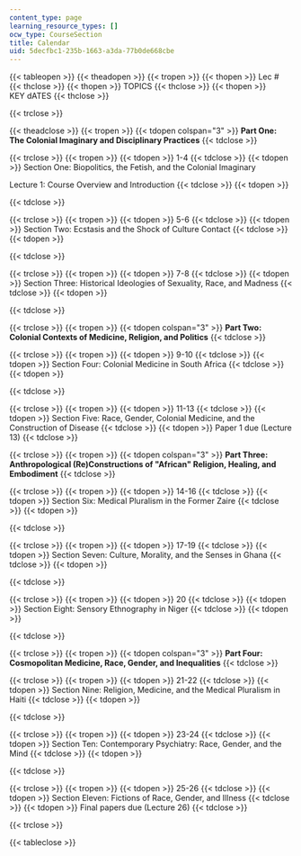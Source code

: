 ```yaml
---
content_type: page
learning_resource_types: []
ocw_type: CourseSection
title: Calendar
uid: 5decfbc1-235b-1663-a3da-77b0de668cbe
---
```


{{< tableopen >}}
{{< theadopen >}}
{{< tropen >}}
{{< thopen >}}
Lec #
{{< thclose >}}
{{< thopen >}}
TOPICS
{{< thclose >}}
{{< thopen >}}
KEY dATES
{{< thclose >}}

{{< trclose >}}

{{< theadclose >}}
{{< tropen >}}
{{< tdopen colspan="3" >}}
**Part One: The Colonial Imaginary and Disciplinary Practices**
{{< tdclose >}}

{{< trclose >}}
{{< tropen >}}
{{< tdopen >}}
1-4
{{< tdclose >}}
{{< tdopen >}}
Section One: Biopolitics, the Fetish, and the Colonial Imaginary  
  
Lecture 1: Course Overview and Introduction
{{< tdclose >}}
{{< tdopen >}}

{{< tdclose >}}

{{< trclose >}}
{{< tropen >}}
{{< tdopen >}}
5-6
{{< tdclose >}}
{{< tdopen >}}
Section Two: Ecstasis and the Shock of Culture Contact
{{< tdclose >}}
{{< tdopen >}}

{{< tdclose >}}

{{< trclose >}}
{{< tropen >}}
{{< tdopen >}}
7-8
{{< tdclose >}}
{{< tdopen >}}
Section Three: Historical Ideologies of Sexuality, Race, and Madness
{{< tdclose >}}
{{< tdopen >}}

{{< tdclose >}}

{{< trclose >}}
{{< tropen >}}
{{< tdopen colspan="3" >}}
**Part Two: Colonial Contexts of Medicine, Religion, and Politics**
{{< tdclose >}}

{{< trclose >}}
{{< tropen >}}
{{< tdopen >}}
9-10
{{< tdclose >}}
{{< tdopen >}}
Section Four: Colonial Medicine in South Africa
{{< tdclose >}}
{{< tdopen >}}

{{< tdclose >}}

{{< trclose >}}
{{< tropen >}}
{{< tdopen >}}
11-13
{{< tdclose >}}
{{< tdopen >}}
Section Five: Race, Gender, Colonial Medicine, and the Construction of Disease
{{< tdclose >}}
{{< tdopen >}}
Paper 1 due (Lecture 13)
{{< tdclose >}}

{{< trclose >}}
{{< tropen >}}
{{< tdopen colspan="3" >}}
**Part Three: Anthropological (Re)Constructions of "African" Religion, Healing, and Embodiment**
{{< tdclose >}}

{{< trclose >}}
{{< tropen >}}
{{< tdopen >}}
14-16
{{< tdclose >}}
{{< tdopen >}}
Section Six: Medical Pluralism in the Former Zaire
{{< tdclose >}}
{{< tdopen >}}

{{< tdclose >}}

{{< trclose >}}
{{< tropen >}}
{{< tdopen >}}
17-19
{{< tdclose >}}
{{< tdopen >}}
Section Seven: Culture, Morality, and the Senses in Ghana
{{< tdclose >}}
{{< tdopen >}}

{{< tdclose >}}

{{< trclose >}}
{{< tropen >}}
{{< tdopen >}}
20
{{< tdclose >}}
{{< tdopen >}}
Section Eight: Sensory Ethnography in Niger
{{< tdclose >}}
{{< tdopen >}}

{{< tdclose >}}

{{< trclose >}}
{{< tropen >}}
{{< tdopen colspan="3" >}}
**Part Four: Cosmopolitan Medicine, Race, Gender, and Inequalities**
{{< tdclose >}}

{{< trclose >}}
{{< tropen >}}
{{< tdopen >}}
21-22
{{< tdclose >}}
{{< tdopen >}}
Section Nine: Religion, Medicine, and the Medical Pluralism in Haiti
{{< tdclose >}}
{{< tdopen >}}

{{< tdclose >}}

{{< trclose >}}
{{< tropen >}}
{{< tdopen >}}
23-24
{{< tdclose >}}
{{< tdopen >}}
Section Ten: Contemporary Psychiatry: Race, Gender, and the Mind
{{< tdclose >}}
{{< tdopen >}}

{{< tdclose >}}

{{< trclose >}}
{{< tropen >}}
{{< tdopen >}}
25-26
{{< tdclose >}}
{{< tdopen >}}
Section Eleven: Fictions of Race, Gender, and Illness
{{< tdclose >}}
{{< tdopen >}}
Final papers due (Lecture 26)
{{< tdclose >}}

{{< trclose >}}

{{< tableclose >}}